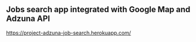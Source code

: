 ## Jobs search app integrated with Google Map and Adzuna API

https://project-adzuna-job-search.herokuapp.com/
